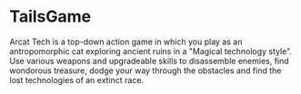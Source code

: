 # TailsGame
Arcat Tech is a top-down action game in which you play as an antropomorphic cat exploring ancient ruins in a "Magical technology style".
Use various weapons and upgradeable skills to disassemble enemies, find wondorous treasure, dodge your way through the obstacles and find the lost technologies of an extinct race. 
